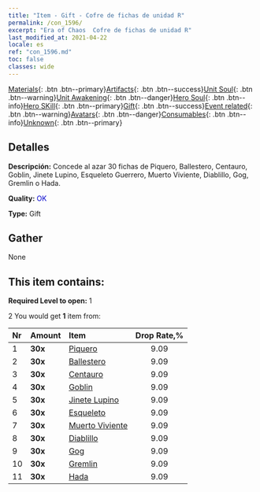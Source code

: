 ```yaml
---
title: "Item - Gift - Cofre de fichas de unidad R"
permalink: /con_1596/
excerpt: "Era of Chaos  Cofre de fichas de unidad R"
last_modified_at: 2021-04-22
locale: es
ref: "con_1596.md"
toc: false
classes: wide
---
```

 [Materials](/ItemsES/){: .btn .btn--primary}[Artifacts](/ItemsES/Artifacts/){: .btn .btn--success}[Unit Soul](/ItemsES/UnitSoul/){: .btn .btn--warning}[Unit Awakening](/ItemsES/UnitAwakening/){: .btn .btn--danger}[Hero Soul](/ItemsES/HeroSoul/){: .btn .btn--info}[Hero SKill](/ItemsES/HeroSkill/){: .btn .btn--primary}[Gift](/ItemsES/Gift/){: .btn .btn--success}[Event related](/ItemsES/Events/){: .btn .btn--warning}[Avatars](/ItemsES/Avatars/){: .btn .btn--danger}[Consumables](/ItemsES/Consumables/){: .btn .btn--info}[Unknown](/ItemsES/Unknown/){: .btn .btn--primary}

## Detalles
 **Descripción:** Concede al azar 30 fichas de Piquero, Ballestero, Centauro, Goblin, Jinete Lupino, Esqueleto Guerrero, Muerto Viviente, Diablillo, Gog, Gremlin o Hada.

 **Quality:** <span style="color: #0000CD">OK</span>

 **Type:** Gift

## Gather

  None

## This item contains:

 **Required Level to open:** 1

 2 You would get **1** item  from:

  | Nr | Amount |     Item    | Drop Rate,% |
  |:---|:-------|:------------|:---------:|
  | 1 |  **30x** | [Piquero](/es/Items/unt_190/) | 9.09 | 
  | 2 |  **30x** | [Ballestero](/es/Items/unt_191/) | 9.09 | 
  | 3 |  **30x** | [Centauro](/es/Items/unt_199/) | 9.09 | 
  | 4 |  **30x** | [Goblin](/es/Items/unt_217/) | 9.09 | 
  | 5 |  **30x** | [Jinete Lupino](/es/Items/unt_218/) | 9.09 | 
  | 6 |  **30x** | [Esqueleto](/es/Items/unt_208/) | 9.09 | 
  | 7 |  **30x** | [Muerto Viviente](/es/Items/unt_209/) | 9.09 | 
  | 8 |  **30x** | [Diablillo](/es/Items/unt_226/) | 9.09 | 
  | 9 |  **30x** | [Gog](/es/Items/unt_227/) | 9.09 | 
  | 10 |  **30x** | [Gremlin](/es/Items/unt_235/) | 9.09 | 
  | 11 |  **30x** | [Hada](/es/Items/unt_262/) | 9.09 | 
